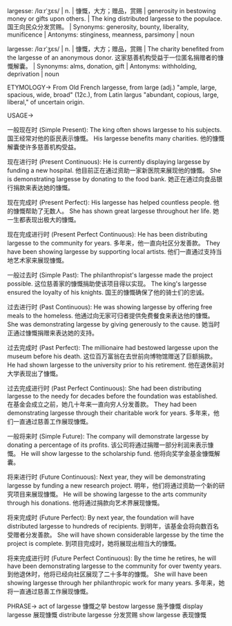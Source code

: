 largesse: /lɑːrˈʒɛs/ | n. | 慷慨，大方；赠品，赏赐 | generosity in bestowing money or gifts upon others. |  The king distributed largesse to the populace. 国王向民众分发赏赐。 | Synonyms: generosity, bounty, liberality, munificence | Antonyms: stinginess, meanness, parsimony | noun

largesse: /lɑːrˈʒɛs/ | n. | 慷慨，大方；赠品，赏赐 |  The charity benefited from the largesse of an anonymous donor.  这家慈善机构受益于一位匿名捐赠者的慷慨解囊。 | Synonyms:  alms, donation, gift | Antonyms:  withholding, deprivation | noun


ETYMOLOGY->
From Old French largesse, from large (adj.) "ample, large, spacious, wide, broad" (12c.), from Latin largus "abundant, copious, large, liberal," of uncertain origin.

USAGE->

一般现在时 (Simple Present):
The king often shows largesse to his subjects. 国王经常对他的臣民表示慷慨。
His largesse benefits many charities. 他的慷慨解囊使许多慈善机构受益。

现在进行时 (Present Continuous):
He is currently displaying largesse by funding a new hospital. 他目前正在通过资助一家新医院来展现他的慷慨。
She is demonstrating largesse by donating to the food bank. 她正在通过向食品银行捐款来表达她的慷慨。

现在完成时 (Present Perfect):
His largesse has helped countless people. 他的慷慨帮助了无数人。
She has shown great largesse throughout her life. 她一生都表现出极大的慷慨。


现在完成进行时 (Present Perfect Continuous):
He has been distributing largesse to the community for years. 多年来，他一直向社区分发善款。
They have been showing largesse by supporting local artists. 他们一直通过支持当地艺术家来展现慷慨。

一般过去时 (Simple Past):
The philanthropist's largesse made the project possible.  这位慈善家的慷慨捐助使该项目得以实现。
The king's largesse ensured the loyalty of his knights. 国王的慷慨确保了他的骑士们的忠诚。


过去进行时 (Past Continuous):
He was showing largesse by offering free meals to the homeless. 他通过向无家可归者提供免费餐食来表达他的慷慨。
She was demonstrating largesse by giving generously to the cause. 她当时正通过慷慨捐赠来表达她的支持。

过去完成时 (Past Perfect):
The millionaire had bestowed largesse upon the museum before his death.  这位百万富翁在去世前向博物馆赠送了巨额捐款。
He had shown largesse to the university prior to his retirement. 他在退休前对大学表现出了慷慨。

过去完成进行时 (Past Perfect Continuous):
She had been distributing largesse to the needy for decades before the foundation was established. 在基金会成立之前，她几十年来一直向穷人分发善款。
They had been demonstrating largesse through their charitable work for years. 多年来，他们一直通过慈善工作展现慷慨。


一般将来时 (Simple Future):
The company will demonstrate largesse by donating a percentage of its profits.  该公司将通过捐赠一部分利润来表示慷慨。
He will show largesse to the scholarship fund. 他将向奖学金基金慷慨解囊。

将来进行时 (Future Continuous):
Next year, they will be demonstrating largesse by funding a new research project. 明年，他们将通过资助一个新的研究项目来展现慷慨。
He will be showing largesse to the arts community through his donations. 他将通过捐款向艺术界展现慷慨。

将来完成时 (Future Perfect):
By next year, the foundation will have distributed largesse to hundreds of recipients. 到明年，该基金会将向数百名受赠者分发善款。
She will have shown considerable largesse by the time the project is complete. 到项目完成时，她将展现出相当大的慷慨。

将来完成进行时 (Future Perfect Continuous):
By the time he retires, he will have been demonstrating largesse to the community for over twenty years. 到他退休时，他将已经向社区展现了二十多年的慷慨。
She will have been showing largesse through her philanthropic work for many years. 多年来，她将一直通过慈善工作展现慷慨。



PHRASE->
act of largesse 慷慨之举
bestow largesse 施予慷慨
display largesse 展现慷慨
distribute largesse 分发赏赐
show largesse 表现慷慨
